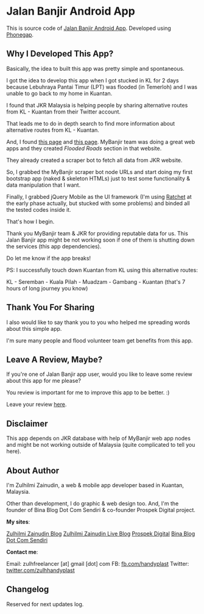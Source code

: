 Jalan Banjir Android App
========================

This is source code of [Jalan Banjir Android App](https://play.google.com/store/apps/details?id=com.zulhilmizainudin.jalanbanjir). Developed using [Phonegap](http://phonegap.com).

Why I Developed This App?
-------------------------

Basically, the idea to built this app was pretty simple and spontaneous.

I got the idea to develop this app when I got stucked in KL for 2 days because Lebuhraya Pantai Timur (LPT) was flooded (in Temerloh) and I was unable to go back to my home in Kuantan.

I found that JKR Malaysia is helping people by sharing alternative routes from KL - Kuantan from their Twitter account.

That leads me to do in depth search to find more information about alternative routes from KL - Kuantan.

And, I found [this page](http://bencanaalam.jkr.gov.my/content.php?ida=&type=STAT&page=status) and [this page](http://mybanjir.com/). MyBanjir team was doing a great web apps and they created *Flooded Roads* section in that website.

They already created a scraper bot to fetch all data from JKR website.

So, I grabbed the MyBanjir scraper bot node URLs and start doing my first bootstrap app (naked & skeleton HTMLs) just to test some functionality & data manipulation that I want.

Finally, I grabbed jQuery Mobile as the UI framework (I'm using [Ratchet](http://goratchet.com/) at the early phase actually, but stucked with some problems) and binded all the tested codes inside it.

That's how I begin.

Thank you MyBanjir team & JKR for providing reputable data for us. This Jalan Banjir app might be not working soon if one of them is shutting down the services (this app dependencies).

Do let me know if the app breaks!

PS: I successfully touch down Kuantan from KL using this alternative routes:

KL - Seremban - Kuala Pilah - Muadzam - Gambang - Kuantan (that's 7 hours of long journey you know)

Thank You For Sharing
---------------------

I also would like to say thank you to you who helped me spreading words about this simple app.

I'm sure many people and flood volunteer team get benefits from this app.

Leave A Review, Maybe?
----------------------

If you're one of Jalan Banjir app user, would you like to leave some review about this app for me please?

You review is important for me to improve this app to be better. :)

Leave your review [here](https://play.google.com/store/apps/details?id=com.zulhilmizainudin.jalanbanjir).

Disclaimer
----------

This app depends on JKR database with help of MyBanjir web app nodes and might be not working outside of Malaysia (quite complicated to tell you here).

About Author
------------

I'm Zulhilmi Zainudin, a web & mobile app developer based in Kuantan, Malaysia.

Other than development, I do graphic & web design too. And, I'm the founder of Bina Blog Dot Com Sendiri & co-founder Prospek Digital project.

**My sites**:

[Zulhilmi Zainudin Blog](http://zulhilmizainudin.com/blog/)
[Zulhilmi Zainudin Live Blog](http://zulhilmizainudin.com/live/)
[Prospek Digital](http://www.prospekdigital.com/)
[Bina Blog Dot Com Sendiri](http://www.binablogdotcomsendiri.com/)

**Contact me**:

Email: zulhfreelancer [at] gmail [dot] com
FB: [fb.com/handyplast](http://fb.com/handyplast)
Twitter: [twitter.com/zulhhandyplast](http://twitter.com/zulhhandyplast)

Changelog
---------

Reserved for next updates log.